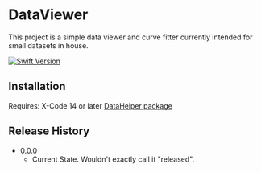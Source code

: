 #  DataViewer

This project is a simple data viewer and curve fitter currently intended for small datasets in house. 

[![Swift Version][swift-image]][swift-url]

## Installation

Requires:
    X-Code 14 or later
    [DataHelper package](https://github.com/carlynorama/DataHelper)
    

## Release History

* 0.0.0
    * Current State. Wouldn't exactly call it "released".  







[swift-image]:https://img.shields.io/badge/swift-5.7-orange.svg
[swift-url]: https://swift.org/
